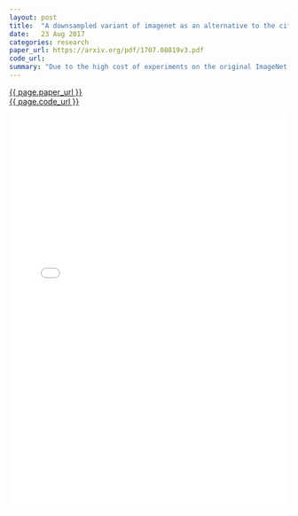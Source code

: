 ```yaml
---
layout: post
title:  "A downsampled variant of imagenet as an alternative to the cifar datasets"
date:   23 Aug 2017
categories: research
paper_url: https://arxiv.org/pdf/1707.08819v3.pdf
code_url: 
summary: "Due to the high cost of experiments on the original ImageNet, we propose a downsampled version, ImageNet32x32, and its variants, ImageNet64x64 and ImageNet16x16, which maintain the same number of classes and images but with reduced resolution. This approach significantly speeds up experiments while preserving similar optimal hyperparameters characteristics. The datasets and scripts are available online"
---
```


<style>
.responsive-pdf-container {
    overflow: hidden;
    padding-top: 141.42%; /* 16:9 Aspect Ratio, adjust as needed */
    position: relative;
}

.responsive-pdf-container iframe {
    border: none;
    height: 100%;
    left: 0;
    position: absolute;
    top: 0;
    width: 100%;
}
</style>

<a href="{{ page.paper_url }}">{{ page.paper_url }}</a><br>
<a href="{{ page.code_url }}">{{ page.code_url }}</a>

<div class="responsive-pdf-container">
    <iframe src="{{ page.paper_url }}" style="border: none;"></iframe>
</div>